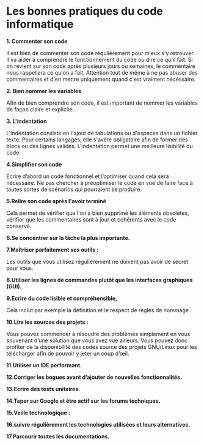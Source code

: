 # Les bonnes pratiques du code informatique

**1. Commenter son code**

Il est bien de commenter son code régulièrement pour mieux s'y retrouver. Il va aider à comprendre le fonctionnement du code ou dire ce qu'il fait. Si on revient sur son code après plusieurs jours ou semaines, le commentaire nous rappellera ce qu'on a fait. Attention tout de même à ne pas abuser des commentaires et d'en mettre uniquement quand c'est vraiment nécéssaire.

**2. Bien nommer les variables**

Afin de bien comprendre son code, il est important de nommer les variables de façon claire et explicite.

**3. L'indentation**

L'indentation consiste en l'ajout de tabulations ou d'espaces dans un fichier texte. Pour certains langages, elle s'avère obligatoire afin de former des blocs ou des lignes valides. L'indentation permet une meilleure lisibilité du code.

**4.Simplifier son code**

Ecrire d’abord un code fonctionnel et l’optimiser quand cela sera nécessaire. Ne pas chercher à préoptimiser le code en vue de faire face à toutes sortes de scénarios qui pourraient se produire.

**5.Relire son code après l'avoir terminé**

Cela permet de vérifier que l'on a bien supprimé les éléments obsolètes, vérifier que les commentaires sont à jour et cohérents avec le code conservé.

**6.Se concentrer sur la tâche la plus importante.**

**7.Maîtriser parfaitement ses outils :**

Les outils que vous utilisez régulièrement ne doivent pas avoir de secret pour vous.

**8.Utiliser les lignes de commandes plutôt que les interfaces graphiques (GUI).**

**9.Ecrire du code lisible et compréhensible,**

Cela inclut par exemple la définition et le respect de règles de nommage
.

**10.Lire les sources des projets :**

Vous pouvez commencer à résoudre des problèmes simplement en vous souvenant d’une solution que vous avez vue ailleurs. Vous pouvez donc profiter de la disponibilité des codes source des projets GNU/Linux pour les télécharger afin de pouvoir y jeter un coup d’œil.

**11.Utiliser un IDE performant.**

**12.Corriger les bogues avant d’ajouter de nouvelles fonctionnalités.**

**13.Ecrire des tests unitaires.**

**14.Taper sur Google et être actif sur les forums techniques.**

**15.Veille technologique :**

**16.suivre régulièrement les technologies utilisées et leurs alternatives.**

**17.Parcourir toutes les documentations.**
